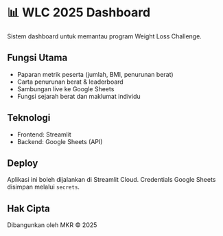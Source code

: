 # 📊 WLC 2025 Dashboard

Sistem dashboard untuk memantau program Weight Loss Challenge.

## Fungsi Utama
- Paparan metrik peserta (jumlah, BMI, penurunan berat)
- Carta penurunan berat & leaderboard
- Sambungan live ke Google Sheets
- Fungsi sejarah berat dan maklumat individu

## Teknologi
- Frontend: Streamlit
- Backend: Google Sheets (API)

## Deploy
Aplikasi ini boleh dijalankan di Streamlit Cloud. Credentials Google Sheets disimpan melalui `secrets`.

## Hak Cipta
Dibangunkan oleh MKR © 2025
